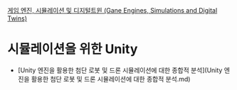 [게임 엔진, 시뮬레이션 및 디지털트윈 (Gane Engines, Simulations and Digital Twins)](../index.md)
# 시뮬레이션을 위한 Unity

- [Unity 엔진을 활용한 첨단 로봇 및 드론 시뮬레이션에 대한 종합적 분석](Unity 엔진을 활용한 첨단 로봇 및 드론 시뮬레이션에 대한 종합적 분석.md)
